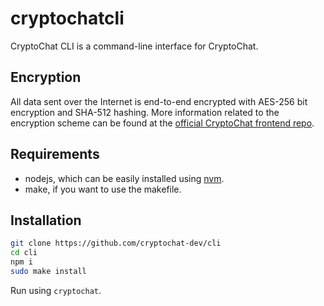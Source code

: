 # cryptochatcli

CryptoChat CLI is a command-line interface for CryptoChat.

## Encryption

All data sent over the Internet is end-to-end encrypted with AES-256 bit encryption and SHA-512 hashing. More information related to the encryption scheme can be found at the [official CryptoChat frontend repo](https://github.com/cryptochat-dev/cryptochat2).

## Requirements

+ nodejs, which can be easily installed using [nvm](https://github.com/nvm-sh/nvm).
+ make, if you want to use the makefile. 

## Installation

```bash
git clone https://github.com/cryptochat-dev/cli
cd cli
npm i
sudo make install
```

Run using `cryptochat`.
